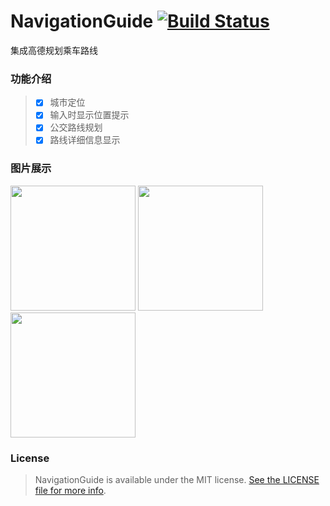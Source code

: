 # NavigationGuide [![Build Status](https://travis-ci.org/klone1127/NavigationGuide.svg?branch=master)](https://travis-ci.org/klone1127/NavigationGuide)
集成高德规划乘车路线

### 功能介绍
> - [x] 城市定位
> - [x] 输入时显示位置提示
> - [x] 公交路线规划
> - [x] 路线详细信息显示

### 图片展示
<div>
  <img src="http://olnx7jkmx.bkt.clouddn.com/navi-input" width="200px" />
  <img src="http://olnx7jkmx.bkt.clouddn.com/Nav-busline" width="200px" />
  <img src="http://olnx7jkmx.bkt.clouddn.com/Nav-busline-detail" width="200px" />
</div>



### License
> NavigationGuide is available under the MIT license. [See the LICENSE file for more info](https://en.wikipedia.org/wiki/MIT_License).
